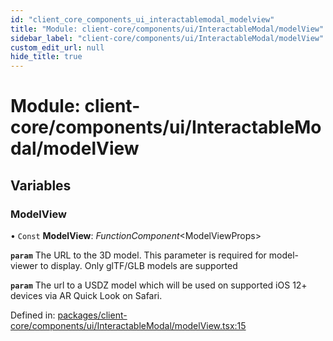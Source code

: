 ```yaml
---
id: "client_core_components_ui_interactablemodal_modelview"
title: "Module: client-core/components/ui/InteractableModal/modelView"
sidebar_label: "client-core/components/ui/InteractableModal/modelView"
custom_edit_url: null
hide_title: true
---
```


# Module: client-core/components/ui/InteractableModal/modelView

## Variables

### ModelView

• `Const` **ModelView**: *FunctionComponent*<ModelViewProps\>

**`param`** The URL to the 3D model. This parameter is required for model-viewer to display. Only glTF/GLB models are supported

**`param`** The url to a USDZ model which will be used on supported iOS 12+ devices via AR Quick Look on Safari.

Defined in: [packages/client-core/components/ui/InteractableModal/modelView.tsx:15](https://github.com/xr3ngine/xr3ngine/blob/9d253dc38/packages/client-core/components/ui/InteractableModal/modelView.tsx#L15)
